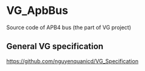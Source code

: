 # VG_ApbBus
Source code of APB4 bus
(the part of VG project)

## General VG specification
https://github.com/nguyenquanicd/VG_Specification



